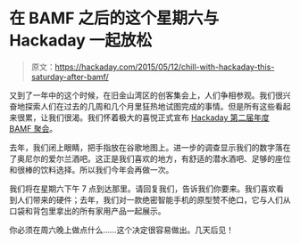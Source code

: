 # 在 BAMF 之后的这个星期六与 Hackaday 一起放松

> 原文：<https://hackaday.com/2015/05/12/chill-with-hackaday-this-saturday-after-bamf/>

又到了一年中的这个时候，在旧金山湾区的创客集会上，人们争相参观。我们很兴奋地探索人们在过去的几周和几个月里狂热地试图完成的事情。但是所有这些看起来很累，让我们很渴。我们怀着极大的喜悦正式宣布 [Hackaday 第二届年度 BAMF 聚会](https://hackaday.io/event/5599-bay-area-maker-faire-after-party)。

去年，我们闭上眼睛，把手指放在谷歌地图上。进一步的调查显示我们的数字落在了奥尼尔的爱尔兰酒吧。这正是我们喜欢的地方，有舒适的潜水酒吧、足够的座位和很棒的饮料选择。所以我们今年会再做一次。

我们将在星期六下午 7 点到达那里。请回复我们，告诉我们你要来。我们喜欢看到人们带来的硬件；去年，我们对一款绝密智能手机的原型赞不绝口，它与人们从口袋和背包里拿出的所有家用产品一起展示。

你必须在周六晚上做点什么……这个决定很容易做出。几天后见！